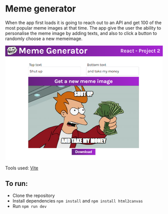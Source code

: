 # Meme generator

When the app first loads it is going to reach out to an API and get 100 of the most popular meme images at that time. The app give the user the ability to personalise the meme image by adding texts, and also to click a button to randomly choose a new memeimage.


![screenshot of the project](screenshot-page.png)

Tools used: [Vite](https://vitejs.dev/)

## To run:
- Clone the repository
- Install dependencies `npm install` and `npm install html2canvas`
- Run `npm run dev`
